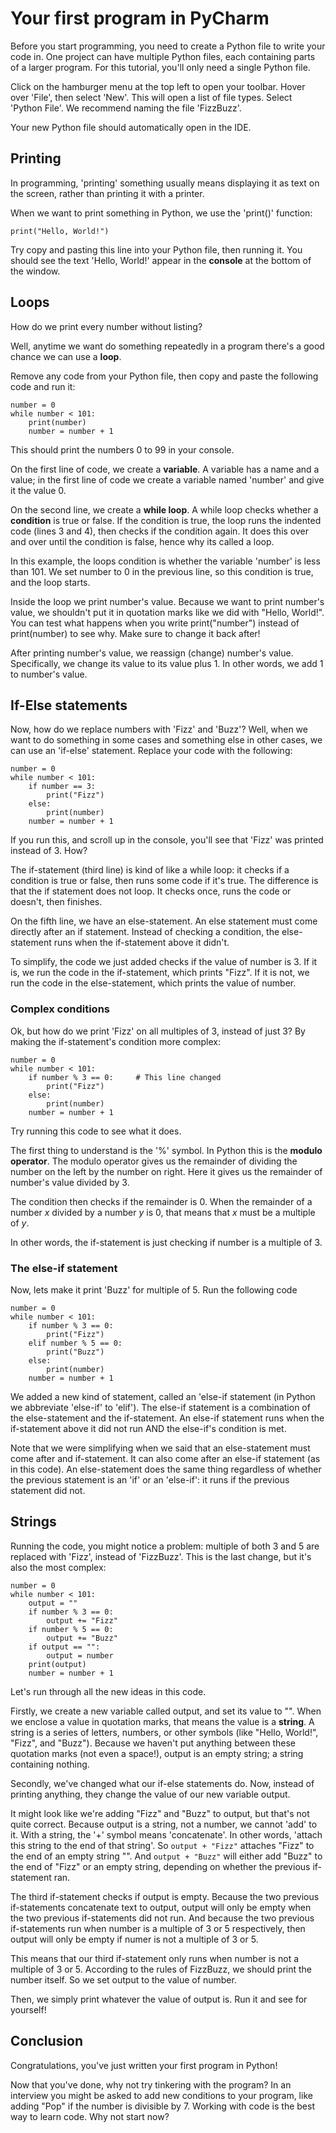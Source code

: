# Your first program in PyCharm

Before you start programming, you need to create a Python file to write your code in. One project can have multiple Python files, each containing parts of a larger program. For this tutorial, you'll only need a single Python file.

Click on the hamburger menu at the top left to open your toolbar. Hover over 'File', then select 'New'. This will open a list of file types. Select 'Python File'. We recommend naming the file 'FizzBuzz'.

Your new Python file should automatically open in the IDE.

## Printing

In programming, 'printing' something usually means displaying it as text on the screen, rather than printing it with a printer.

When we want to print something in Python, we use the 'print()' function:
```
print("Hello, World!")
```
Try copy and pasting this line into your Python file, then running it. You should see the text 'Hello, World!' appear in the **console** at the bottom of the window.

## Loops

How do we print every number without listing?

Well, anytime we want do something repeatedly in a program there's a good chance we can use a **loop**.

Remove any code from your Python file, then copy and paste the following code and run it:
```
number = 0
while number < 101:
    print(number)
    number = number + 1
```
This should print the numbers 0 to 99 in your console.

On the first line of code, we create a **variable**. A variable has a name and a value; in the first line of code we create a variable named 'number' and give it the value 0.

On the second line, we create a **while loop**. A while loop checks whether a **condition** is true or false. If the condition is true, the loop runs the indented code (lines 3 and 4), then checks if the condition again. It does this over and over until the condition is false, hence why its called a loop.

In this example, the loops condition is whether the variable 'number' is less than 101. We set number to 0 in the previous line, so this condition is true, and the loop starts.

Inside the loop we print number's value. Because we want to print number's value, we shouldn't put it in quotation marks like we did with "Hello, World!". You can test what happens when you write print("number") instead of print(number) to see why. Make sure to change it back after!

After printing number's value, we reassign (change) number's value. Specifically, we change its value to its value plus 1. In other words, we add 1 to number's value. 

## If-Else statements

Now, how do we replace numbers with 'Fizz' and 'Buzz'? Well, when we want to do something in some cases and something else in other cases, we can use an 'if-else' statement. Replace your code with the following:
```
number = 0
while number < 101:
    if number == 3:
        print("Fizz")
    else:
        print(number)
    number = number + 1
```
If you run this, and scroll up in the console, you'll see that 'Fizz' was printed instead of 3. How?

The if-statement (third line) is kind of like a while loop: it checks if a condition is true or false, then runs some code if it's true. The difference is that the if statement does not loop. It checks once, runs the code or doesn't, then finishes.

On the fifth line, we have an else-statement. An else statement must come directly after an if statement. Instead of checking a condition, the else-statement runs when the if-statement above it didn't.

To simplify, the code we just added checks if the value of number is 3. If it is, we run the code in the if-statement, which prints "Fizz". If it is not, we run the code in the else-statement, which prints the value of number.

### Complex conditions

Ok, but how do we print 'Fizz' on all multiples of 3, instead of just 3? By making the if-statement's condition more complex:
```
number = 0
while number < 101:
    if number % 3 == 0:     # This line changed
        print("Fizz")
    else:
        print(number)
    number = number + 1
```
Try running this code to see what it does.

The first thing to understand is the '%' symbol. In Python this is the **modulo operator**. The modulo operator gives us the remainder of dividing the number on the left by the number on right. Here it gives us the remainder of number's value divided by 3.

The condition then checks if the remainder is 0. When the remainder of a number $x$ divided by a number $y$ is $0$, that means that $x$ must be a multiple of $y$.

In other words, the if-statement is just checking if number is a multiple of 3.

### The else-if statement

Now, lets make it print 'Buzz' for multiple of 5. Run the following code
```
number = 0
while number < 101:
    if number % 3 == 0:
        print("Fizz")
    elif number % 5 == 0:
        print("Buzz")
    else:
        print(number)
    number = number + 1
```
We added a new kind of statement, called an 'else-if statement (in Python we abbreviate 'else-if' to 'elif'). The else-if statement is a combination of the else-statement and the if-statement. An else-if statement runs when the if-statement above it did not run AND the else-if's condition is met.

Note that we were simplifying when we said that an else-statement must come after and if-statement. It can also come after an else-if statement (as in this code). An else-statement does the same thing regardless of whether the previous statement is an 'if' or an 'else-if': it runs if the previous statement did not.

## Strings

Running the code, you might notice a problem: multiple of both 3 and 5 are replaced with 'Fizz', instead of 'FizzBuzz'. This is the last change, but it's also the most complex:
```
number = 0
while number < 101:
    output = ""
    if number % 3 == 0:
        output += "Fizz"
    if number % 5 == 0:
        output += "Buzz"
    if output == "":
        output = number
    print(output)
    number = number + 1
```

Let's run through all the new ideas in this code.

Firstly, we create a new variable called output, and set its value to "". When we enclose a value in quotation marks, that means the value is a **string**. A string is a series of letters, numbers, or other symbols (like "Hello, World!", "Fizz", and "Buzz"). Because we haven't put anything between these quotation marks (not even a space!), output is an empty string; a string containing nothing.

Secondly, we've changed what our if-else statements do. Now, instead of printing anything, they change the value of our new variable output.

It might look like we're adding "Fizz" and "Buzz" to output, but that's not quite correct. Because output is a string, not a number, we cannot 'add' to it. With a string, the '+' symbol means 'concatenate'. In other words, 'attach this string to the end of that string'.
So `output + "Fizz"` attaches "Fizz" to the end of an empty string "". And `output + "Buzz"` will either add "Buzz" to the end of "Fizz" or an empty string, depending on whether the previous if-statement ran.

The third if-statement checks if output is empty. Because the two previous if-statements concatenate text to output, output will only be empty when the two previous if-statements did not run. And because the two previous if-statements run when number is a multiple of 3 or 5 respectively, then output will only be empty if numer is not a multiple of 3 or 5.

This means that our third if-statement only runs when number is not a multiple of 3 or 5. According to the rules of FizzBuzz, we should print the number itself. So we set output to the value of number.

Then, we simply print whatever the value of output is. Run it and see for yourself!

## Conclusion
Congratulations, you've just written your first program in Python!

Now that you've done, why not try tinkering with the program? In an interview you might be asked to add new conditions to your program, like adding "Pop" if the number is divisible by 7. Working with code is the best way to learn code. Why not start now?